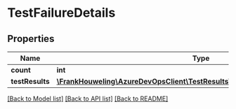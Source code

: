 # TestFailureDetails

## Properties
Name | Type | Description | Notes
------------ | ------------- | ------------- | -------------
**count** | **int** |  | [optional] 
**testResults** | [**\FrankHouweling\AzureDevOpsClient\TestResults\Model\TestCaseResultIdentifier[]**](TestCaseResultIdentifier.md) |  | [optional] 

[[Back to Model list]](../README.md#documentation-for-models) [[Back to API list]](../README.md#documentation-for-api-endpoints) [[Back to README]](../README.md)


